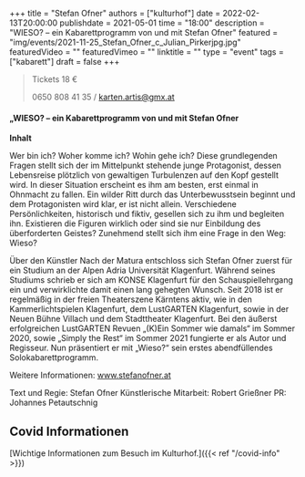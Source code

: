 +++
title = "Stefan Ofner"
authors = ["kulturhof"]
date = 2022-02-13T20:00:00
publishdate = 2021-05-01
time = "18:00"
description = "WIESO? – ein Kabarettprogramm von und mit Stefan Ofner"
featured = "img/events/2021-11-25_Stefan_Ofner_c_Julian_Pirkerjpg.jpg"
featuredVideo = ""
featuredVimeo = ""
linktitle = ""
type = "event"
tags = ["kabarett"]
draft = false
+++

>Tickets 18 €
>
>0650 808 41 35 / karten.artis@gmx.at

#### „WIESO? – ein Kabarettprogramm von und mit Stefan Ofner

**Inhalt**

Wer bin ich? Woher komme ich? Wohin gehe ich? Diese grundlegenden Fragen stellt sich der im Mittelpunkt stehende junge Protagonist, dessen Lebensreise plötzlich von gewaltigen Turbulenzen auf den Kopf gestellt wird. In dieser Situation erscheint es ihm am besten, erst einmal in Ohnmacht zu fallen.
Ein wilder Ritt durch das Unterbewusstsein beginnt und dem Protagonisten wird klar, er ist nicht allein. Verschiedene Persönlichkeiten, historisch und fiktiv, gesellen sich zu ihm und begleiten ihn. Existieren die Figuren wirklich oder sind sie nur Einbildung des überforderten Geistes? Zunehmend stellt sich ihm eine Frage in den Weg: Wieso?

Über den Künstler
Nach der Matura entschloss sich Stefan Ofner zuerst für ein Studium an der Alpen Adria Universität Klagenfurt. Während seines Studiums schrieb er sich am KONSE Klagenfurt für den Schauspiellehrgang ein und verwirklichte damit einen lang gehegten Wunsch.
Seit 2018 ist er regelmäßig in der freien Theaterszene Kärntens aktiv, wie in den Kammerlichtspielen Klagenfurt, dem LustGARTEN Klagenfurt, sowie in der Neuen Bühne Villach und dem Stadttheater Klagenfurt. Bei den äußerst erfolgreichen LustGARTEN Revuen „(K)Ein Sommer wie damals“ im Sommer 2020, sowie „Simply the Rest“ im Sommer 2021 fungierte er als Autor und Regisseur. Nun präsentiert er mit „Wieso?“ sein erstes abendfüllendes Solokabarettprogramm.

Weitere Informationen: www.stefanofner.at

Text und Regie: Stefan Ofner
Künstlerische Mitarbeit: Robert Grießner
PR: Johannes Petautschnig

## Covid Informationen

[Wichtige Informationen zum Besuch im Kulturhof.]({{< ref "/covid-info" >}})
